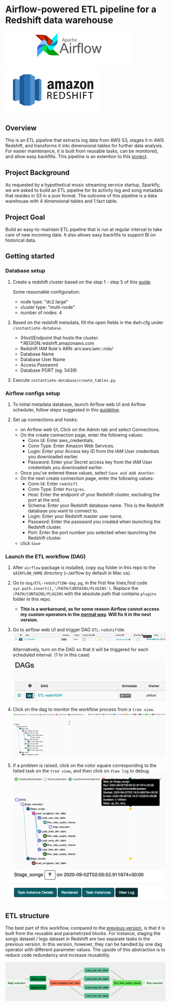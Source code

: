 # Airflow-powered ETL pipeline for a Redshift data warehouse
    
<p float="left">
  <img src="/img/airflow.png" width="400" />
  <img src="/img/redshift.png" width="300"/> 
</p>


## Overview

This is an ETL pipeline that extracts log data from AWS S3, stages it in AWS Redshift, and transforms it into dimensional tables for further data analysis. For easier maintenance, it is built from reusable tasks, can be monitored, and allow easy backfills. This pipeline is an extention to this [project](https://github.com/leolian003/Redshift-ETLandDW).

## Project Background
As requested by a hypothetical music streaming service startup, Sparkify, we are asked to build an ETL pipeline for its activity log and song metadata that resides in S3 in a json format. The outcome of this pipeline is a data warehouse with 4 dimensional tables and 1 fact table. 

## Project Goal 

Build an easy-to-maintain ETL pipeline that is run at regular interval to take care of new incoming data. It also allows easy backfills to support BI on historical data. 

## Getting started

### Database setup

1. Create a redshift cluster based on the step 1 - step 5 of this [guide](https://docs.aws.amazon.com/redshift/latest/gsg/getting-started.html).

   Some reasonable configuration: 
   * node type: "dc2.large"
   * cluster type: "multi-node"
   * number of nodes: 4

2. Based on the redshift metadata, fill the open fields in the dwh.cfg under `/instantiate-database`. 
   * (Host)Endpoint that hosts the cluster: *.REGION.redshift.amazonaws.com
   * Redshift IAM Role's ARN: arn:aws:iam::*:role/*
   * Database Name
   * Database User Name
   * Access Password
   * Database PORT (eg. 5439)

3. Execute `instantiate-database/create_tables.py`.

### Airflow configs setup

1. To initial metadata database, launch Airflow web UI and Airflow scheduler, follow steps suggested in this [guideline](https://airflow.apache.org/docs/stable/start.html). 

2. Set up connections and hooks: 
   * on Airflow web UI, Click on the Admin tab and select Connections.
   * On the create connection page, enter the following values:
       * Conn Id: Enter aws_credentials.
       * Conn Type: Enter Amazon Web Services.
       * Login: Enter your Access key ID from the IAM User credentials you downloaded earlier.
       * Password: Enter your Secret access key from the IAM User credentials you downloaded earlier.
   * Once you've entered these values, select `Save and Add Another`.
   * On the next create connection page, enter the following values:
       * Conn Id: Enter `redshift`.
       * Conn Type: Enter `Postgres`.
       * Host: Enter the endpoint of your Redshift cluster, excluding the port at the end. 
       * Schema: Enter your Redshift database name. This is the Redshift database you want to connect to.
       * Login: Enter your Redshift master user name.
       * Password: Enter the password you created when launching the Redshift cluster.
       * Port: Enter the port number you selected when launching the Redshift cluster.
   * click `Save`

### Launch the ETL workflow (DAG)

1. After `airflow` package is installed, copy `dag` folder in this repo to the `$AIRFLOW_HOME` directory (~/airflow by default in Mac os).
2. Go to `dag/ETL-redshiftDW-dag.pg`, in the first few lines,find code `sys.path.insert(1,'/PATH/CONTAINS/PLUGINS')`. Replace the `/PATH/CONTAINS/PLUGINS` with the absolute path that contains `plugins` folder in this repo. 
    * **This is a workaround, as for some reason Airflow cannot access my custom operators in the [normal way](https://airflow.apache.org/docs/stable/howto/custom-operator.html). Will fix it in the next version.**
3. Go to airflow web UI and trigger DAG `ETL-redshiftDW`.
![trigger](img/trigger-dag.png)

   Alternatively, turn on the DAG so that it will be triggered for each scheduled interval. (1 hr in this case)
   ![turnon](img/turn-on.png)

4. Click on the dag to monitor the workflow process from a `tree view`. 
![monitor](img/monitor.png)
5. If a problem is raised, click on the color square corresponding to the failed task on the `tree view`, and then click on `View log` to debug.
![tree](img/tree-view.png)
![log](img/view-log.png)

## ETL structure

The best part of this workflow, compared to the [previous version](https://github.com/leolian003/Redshift-ETLandDW), is that it is built from the reusable and parametrized blocks. For instance, staging the songs dataset / logs dataset in Redshift are two separate tasks in the previous version. In this version, however, they can be handled by one dag operator with different parameter values. The upside of this abstraction is to reduce code redundancy and increase reusability.

![etl](img/etl-structure.png)





 





